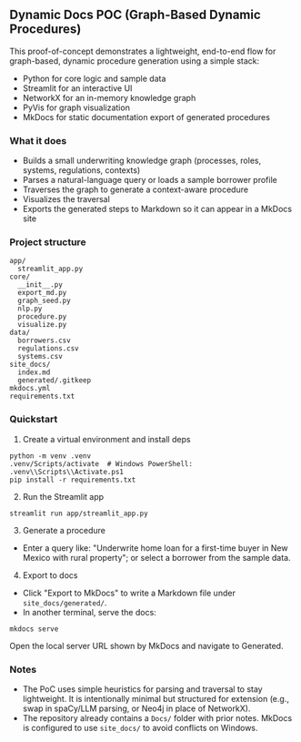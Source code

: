 ## Dynamic Docs POC (Graph-Based Dynamic Procedures)

This proof-of-concept demonstrates a lightweight, end-to-end flow for graph-based, dynamic procedure generation using a simple stack:

- Python for core logic and sample data
- Streamlit for an interactive UI
- NetworkX for an in-memory knowledge graph
- PyVis for graph visualization
- MkDocs for static documentation export of generated procedures

### What it does

- Builds a small underwriting knowledge graph (processes, roles, systems, regulations, contexts)
- Parses a natural-language query or loads a sample borrower profile
- Traverses the graph to generate a context-aware procedure
- Visualizes the traversal
- Exports the generated steps to Markdown so it can appear in a MkDocs site

### Project structure

```
app/
  streamlit_app.py
core/
  __init__.py
  export_md.py
  graph_seed.py
  nlp.py
  procedure.py
  visualize.py
data/
  borrowers.csv
  regulations.csv
  systems.csv
site_docs/
  index.md
  generated/.gitkeep
mkdocs.yml
requirements.txt
```

### Quickstart

1) Create a virtual environment and install deps

```
python -m venv .venv
.venv/Scripts/activate  # Windows PowerShell: .venv\\Scripts\\Activate.ps1
pip install -r requirements.txt
```

2) Run the Streamlit app

```
streamlit run app/streamlit_app.py
```

3) Generate a procedure

- Enter a query like: "Underwrite home loan for a first-time buyer in New Mexico with rural property"; or select a borrower from the sample data.

4) Export to docs

- Click "Export to MkDocs" to write a Markdown file under `site_docs/generated/`.
- In another terminal, serve the docs:

```
mkdocs serve
```

Open the local server URL shown by MkDocs and navigate to Generated.

### Notes

- The PoC uses simple heuristics for parsing and traversal to stay lightweight. It is intentionally minimal but structured for extension (e.g., swap in spaCy/LLM parsing, or Neo4j in place of NetworkX).
- The repository already contains a `Docs/` folder with prior notes. MkDocs is configured to use `site_docs/` to avoid conflicts on Windows.


